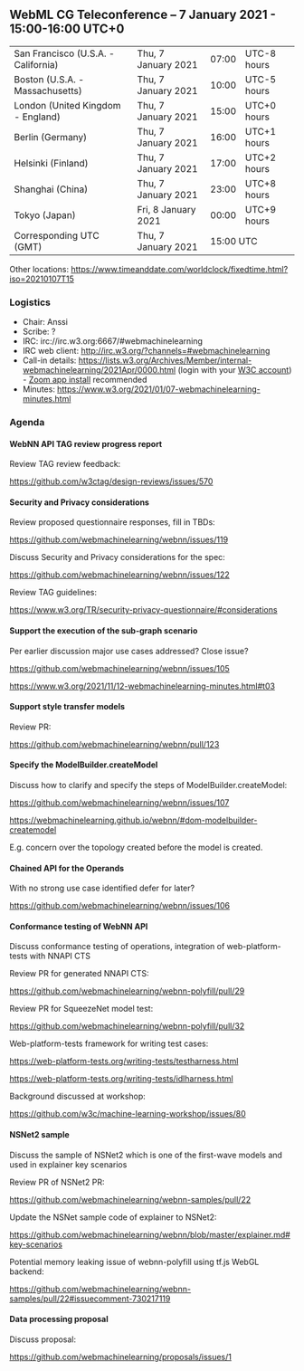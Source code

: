 ## WebML CG Teleconference – 7 January 2021 - 15:00-16:00 UTC+0

<table>
<tr><td> San Francisco (U.S.A. - California) <td> Thu, 7 January 2021 <td> 07:00 <td> UTC-8 hours
<tr><td> Boston (U.S.A. - Massachusetts) <td> Thu, 7 January 2021 <td> 10:00 <td> UTC-5 hours
<tr><td> London (United Kingdom - England) <td> Thu, 7 January 2021 <td> 15:00 <td> UTC+0 hours
<tr><td> Berlin (Germany) <td> Thu, 7 January 2021 <td> 16:00 <td> UTC+1 hours
<tr><td> Helsinki (Finland) <td> Thu, 7 January 2021 <td> 17:00 <td> UTC+2 hours
<tr><td> Shanghai (China) <td> Thu, 7 January 2021 <td> 23:00 <td> UTC+8 hours
<tr><td> Tokyo (Japan) <td> Fri, 8 January 2021 <td> 00:00 <td> UTC+9 hours
<tr><td> Corresponding UTC (GMT) <td> Thu, 7 January 2021 <td colspan=2> 15:00 UTC
</table>

Other locations: https://www.timeanddate.com/worldclock/fixedtime.html?iso=20210107T15

### Logistics

* Chair: Anssi
* Scribe: ?
* IRC: irc://irc.w3.org:6667/#webmachinelearning
* IRC web client: http://irc.w3.org/?channels=#webmachinelearning
* Call-in details: https://lists.w3.org/Archives/Member/internal-webmachinelearning/2021Apr/0000.html (login with your [W3C account](https://www.w3.org/Help/Account/)) - [Zoom app install](https://zoom.us/download) recommended
* Minutes: https://www.w3.org/2021/01/07-webmachinelearning-minutes.html

### Agenda

#### WebNN API TAG review progress report

Review TAG review feedback:

https://github.com/w3ctag/design-reviews/issues/570

#### Security and Privacy considerations

Review proposed questionnaire responses, fill in TBDs:

https://github.com/webmachinelearning/webnn/issues/119

Discuss Security and Privacy considerations for the spec:

https://github.com/webmachinelearning/webnn/issues/122

Review TAG guidelines:

https://www.w3.org/TR/security-privacy-questionnaire/#considerations

#### Support the execution of the sub-graph scenario

Per earlier discussion major use cases addressed? Close issue?

https://github.com/webmachinelearning/webnn/issues/105

https://www.w3.org/2021/11/12-webmachinelearning-minutes.html#t03

#### Support style transfer models

Review PR:

https://github.com/webmachinelearning/webnn/pull/123

#### Specify the ModelBuilder.createModel

Discuss how to clarify and specify the steps of ModelBuilder.createModel:

https://github.com/webmachinelearning/webnn/issues/107

https://webmachinelearning.github.io/webnn/#dom-modelbuilder-createmodel

E.g. concern over the topology created before the model is created.

#### Chained API for the Operands

With no strong use case identified defer for later?

https://github.com/webmachinelearning/webnn/issues/106

#### Conformance testing of WebNN API

Discuss conformance testing of operations, integration of web-platform-tests with NNAPI CTS

Review PR for generated NNAPI CTS:

https://github.com/webmachinelearning/webnn-polyfill/pull/29

Review PR for SqueezeNet model test:

https://github.com/webmachinelearning/webnn-polyfill/pull/32

Web-platform-tests framework for writing test cases:

https://web-platform-tests.org/writing-tests/testharness.html

https://web-platform-tests.org/writing-tests/idlharness.html

Background discussed at workshop:

https://github.com/w3c/machine-learning-workshop/issues/80

#### NSNet2 sample

Discuss the sample of NSNet2 which is one of the first-wave models and used in explainer key scenarios

Review PR of NSNet2 PR:

https://github.com/webmachinelearning/webnn-samples/pull/22

Update the NSNet sample code of explainer to NSNet2:

https://github.com/webmachinelearning/webnn/blob/master/explainer.md#key-scenarios

Potential memory leaking issue of webnn-polyfill using tf.js WebGL backend:

https://github.com/webmachinelearning/webnn-samples/pull/22#issuecomment-730217119

#### Data processing proposal

Discuss proposal:

https://github.com/webmachinelearning/proposals/issues/1


